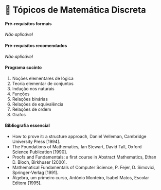 # 📘 Tópicos de Matemática Discreta

#### Pré-requisitos formais

*Não aplicável*

#### Pré-requisitos recomendados

*Não aplicável*

#### Programa sucinto

1. Noções elementares de lógica
2. Teoria elementar de conjuntos
3. Indução nos naturais
4. Funções
5. Relações binárias
6. Relações de equivalência
7. Relações de ordem
8. Grafos

#### Bibliografia essencial

- How to prove it: a structure approach, Daniel Velleman, Cambridge
University Press [1994].
- The Foundations of Mathematics, Ian Stewart, David Tall, Oxford Science
Publication [1990].
- Proofs and Fundamentals: a first course in Abstract Mathematics, Ethan D.
Bloch, Birkhuser [2000].
- Mathematical Fundamentals of Computer Science, P. Fejer, D. Simovici,
Springer-Verlag [1991].
- Álgebra, um primeiro curso, António Monteiro, Isabel Matos, Escolar Editora
[1995].

